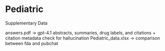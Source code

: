 # Pediatric
Supplementary Data

answers.pdf -> gpt-4.1 abstracts, summaries, drug labels, and citations + citation metadata check for hallucination Pediatric_data.xlsx -> comparison between fda and pubchat
